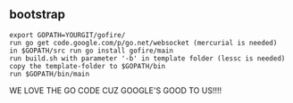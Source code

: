 bootstrap
------
```
export GOPATH=YOURGIT/gofire/
run go get code.google.com/p/go.net/websocket (mercurial is needed)
in $GOPATH/src run go install gofire/main
run build.sh with parameter '-b' in template folder (lessc is needed)
copy the template-folder to $GOPATH/bin
run $GOPATH/bin/main
```

WE LOVE THE GO CODE CUZ GOOGLE'S GOOD TO US!!!!
